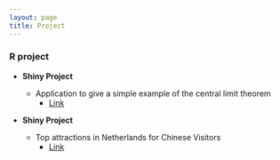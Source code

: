 ```yaml
---
layout: page
title: Project
---
```


### R project
- **Shiny Project** 
  -  Application to give a simple example of the central limit theorem
      -  [Link](https://sangaj.shinyapps.io/clt_proof_in_histogram/)

- **Shiny Project** 
  -  Top attractions in Netherlands for Chinese Visitors
      -  [Link](https://sangaj.shinyapps.io/attraction/)
